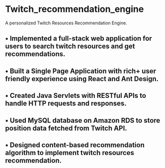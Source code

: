 # Twitch_recommendation_engine
A personalized Twitch Resources Recommendation Engine.

## • Implemented a full-stack web application for users to search twitch resources and get recommendations.
## • Built a Single Page Application with rich+ user friendly experience using React and Ant Design.
## • Created Java Servlets with RESTful APIs to handle HTTP requests and responses.
## • Used MySQL database on Amazon RDS to store position data fetched from Twitch API.
## • Designed content-based recommendation algorithm to implement twitch resources recommendation.
